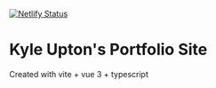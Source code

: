 [![Netlify Status](https://api.netlify.com/api/v1/badges/e36cf977-aaaa-40d9-904b-42d14111d19e/deploy-status)](https://app.netlify.com/sites/lustrous-nougat-969a99/deploys)

# Kyle Upton's Portfolio Site

Created with vite + vue 3 + typescript
